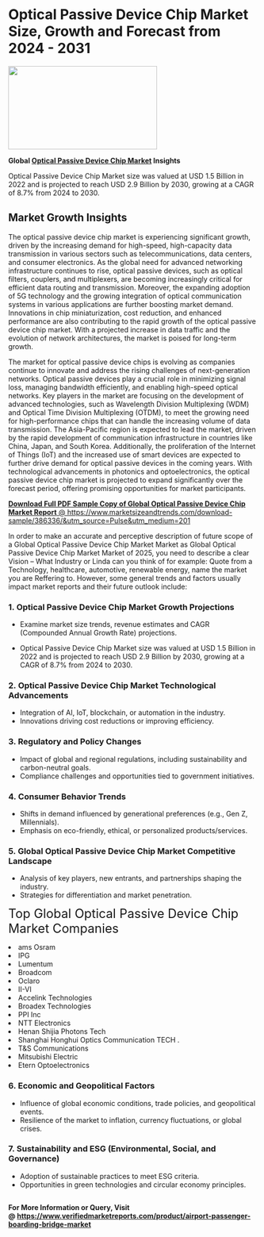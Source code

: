 <H1>Optical Passive Device Chip Market Size, Growth and Forecast from 2024 - 2031</H1><img class="aligncenter size-medium wp-image-584254" src="https://thirdeyenews.in/wp-content/uploads/2024/09/Global-Market-Research-300x168.jpeg" alt="" width="300" height="168" /><p><strong>Global&nbsp;<a href="https://www.marketsizeandtrends.com/download-sample/386336/&amp;utm_source=Pulse&amp;utm_medium=201">Optical Passive Device Chip Market</a> Insights</strong></p><p>Optical Passive Device Chip Market size was valued at USD 1.5 Billion in 2022 and is projected to reach USD 2.9 Billion by 2030, growing at a CAGR of 8.7% from 2024 to 2030.</p><p><h2>Market Growth Insights</h2> <p>The optical passive device chip market is experiencing significant growth, driven by the increasing demand for high-speed, high-capacity data transmission in various sectors such as telecommunications, data centers, and consumer electronics. As the global need for advanced networking infrastructure continues to rise, optical passive devices, such as optical filters, couplers, and multiplexers, are becoming increasingly critical for efficient data routing and transmission. Moreover, the expanding adoption of 5G technology and the growing integration of optical communication systems in various applications are further boosting market demand. Innovations in chip miniaturization, cost reduction, and enhanced performance are also contributing to the rapid growth of the optical passive device chip market. With a projected increase in data traffic and the evolution of network architectures, the market is poised for long-term growth.</p> <p><a href="download_link"></a></p> <p>The market for optical passive device chips is evolving as companies continue to innovate and address the rising challenges of next-generation networks. Optical passive devices play a crucial role in minimizing signal loss, managing bandwidth efficiently, and enabling high-speed optical networks. Key players in the market are focusing on the development of advanced technologies, such as Wavelength Division Multiplexing (WDM) and Optical Time Division Multiplexing (OTDM), to meet the growing need for high-performance chips that can handle the increasing volume of data transmission. The Asia-Pacific region is expected to lead the market, driven by the rapid development of communication infrastructure in countries like China, Japan, and South Korea. Additionally, the proliferation of the Internet of Things (IoT) and the increased use of smart devices are expected to further drive demand for optical passive devices in the coming years. With technological advancements in photonics and optoelectronics, the optical passive device chip market is projected to expand significantly over the forecast period, offering promising opportunities for market participants.</p> <p><a href="get_more_link"></p><p><span class=""><strong>Download Full PDF Sample Copy of Global Optical Passive Device Chip Market Report</strong> @ <a href="https://www.marketsizeandtrends.com/download-sample/386336/&amp;utm_source=Pulse&amp;utm_medium=201" target="_blank">https://www.marketsizeandtrends.com/download-sample/386336/&amp;utm_source=Pulse&amp;utm_medium=201</a></span></p><p>In order to make an accurate and perceptive description of future scope of a Global&nbsp;Optical Passive Device Chip Market Market as Global&nbsp;Optical Passive Device Chip Market Market of 2025, you need to describe a clear Vision &ndash; What Industry or Linda can you think of for example: Quote from a Technology, healthcare, automotive, renewable energy, name the market you are Reffering to. However, some general trends and factors usually impact market reports and their future outlook include:</p><h3>1.&nbsp;<strong>Optical Passive Device Chip Market Growth Projections</strong></h3><ul><li>Examine market size trends, revenue estimates and CAGR (Compounded Annual Growth Rate) projections.</li><li><p>Optical Passive Device Chip Market size was valued at USD 1.5 Billion in 2022 and is projected to reach USD 2.9 Billion by 2030, growing at a CAGR of 8.7% from 2024 to 2030.</p></li></ul><h3>2.&nbsp;<strong>Optical Passive Device Chip Market Technological Advancements</strong></h3><ul><li>Integration of AI, IoT, blockchain, or automation in the industry.</li><li>Innovations driving cost reductions or improving efficiency.</li></ul><h3>3.&nbsp;<strong>Regulatory and Policy Changes</strong></h3><ul><li>Impact of global and regional regulations, including sustainability and carbon-neutral goals.</li><li>Compliance challenges and opportunities tied to government initiatives.</li></ul><h3>4.&nbsp;<strong>Consumer Behavior Trends</strong></h3><ul><li>Shifts in demand influenced by generational preferences (e.g., Gen Z, Millennials).</li><li>Emphasis on eco-friendly, ethical, or personalized products/services.</li></ul><h3>5.&nbsp;<strong>Global Optical Passive Device Chip Market Competitive Landscape</strong></h3><ul><li>Analysis of key players, new entrants, and partnerships shaping the industry.</li><li>Strategies for differentiation and market penetration.</li></ul><p data-pm-slice="1 1 []"><span style="color: inherit; font-family: inherit; font-size: 25px;">Top Global Optical Passive Device Chip Market Companies</span></p><div class="" data-test-id=""><p><li>ams Osram</li><li> IPG</li><li> Lumentum</li><li> Broadcom</li><li> Oclaro</li><li> II-VI</li><li> Accelink Technologies</li><li> Broadex Technologies</li><li> PPI Inc</li><li> NTT Electronics</li><li> Henan Shijia Photons Tech</li><li> Shanghai Honghui Optics Communication TECH .</li><li> T&S Communications</li><li> Mitsubishi Electric</li><li> Etern Optoelectronics</li></p></div><h3>6.&nbsp;<strong>Economic and Geopolitical Factors</strong></h3><ul><li>Influence of global economic conditions, trade policies, and geopolitical events.</li><li>Resilience of the market to inflation, currency fluctuations, or global crises.</li></ul><h3>7.&nbsp;<strong>Sustainability and ESG (Environmental, Social, and Governance)</strong></h3><ul><li>Adoption of sustainable practices to meet ESG criteria.</li><li>Opportunities in green technologies and circular economy principles.</li></ul><h2><strong style="font-size: 14px;">For More Information or Query, Visit @&nbsp;</strong><a style="background-color: #ffffff; font-size: 14px;" href="https://www.marketsizeandtrends.com/report/optical-passive-device-chip-market/" target="_blank">https://www.verifiedmarketreports.com/product/airport-passenger-boarding-bridge-market</a></h2>
